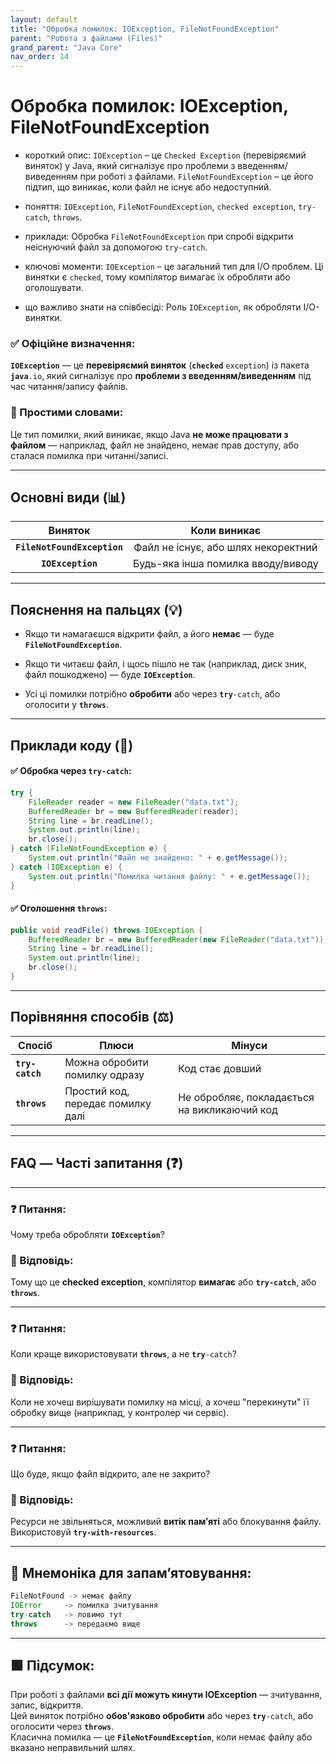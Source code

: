 ```yaml
---
layout: default
title: "Обробка помилок: IOException, FileNotFoundException"
parent: "Робота з файлами (Files)"
grand_parent: "Java Core"
nav_order: 14
---
```


# Обробка помилок: IOException, FileNotFoundException

* короткий опис: `IOException` – це `Checked Exception` (перевіряємий виняток) у Java, який сигналізує про проблеми з введенням/виведенням при роботі з файлами. `FileNotFoundException` – це його підтип, що виникає, коли файл не існує або недоступний.

* поняття: `IOException`, `FileNotFoundException`, `checked exception`, `try-catch`, `throws`.

* приклади: Обробка `FileNotFoundException` при спробі відкрити неіснуючий файл за допомогою `try-catch`.

* ключові моменти: `IOException` – це загальний тип для I/O проблем. Ці винятки є `checked`, тому компілятор вимагає їх обробляти або оголошувати.

* що важливо знати на співбесіді: Роль `IOException`, як обробляти I/O-винятки.

### **✅ Офіційне визначення:**  

**`IOException`** — це **перевіряємий виняток** (**`checked`** `exception`) із пакета **`java`**`.io`, який сигналізує про **проблеми з введенням/виведенням** під час читання/запису файлів.

### **🧠 Простими словами:**  

Це тип помилки, який виникає, якщо Java **не може працювати з файлом** — наприклад, файл не знайдено, немає прав доступу, або сталася помилка при читанні/записі.

---

## **Основні види (📊)**

| Виняток | Коли виникає |
| :---: | :---: |
| **`FileNotFoundException`** | Файл не існує, або шлях некоректний |
| **`IOException`** | Будь-яка інша помилка вводу/виводу |

---

## **Пояснення на пальцях (💡)**

* Якщо ти намагаєшся відкрити файл, а його **немає** — буде **`FileNotFoundException`**.

* Якщо ти читаєш файл, і щось пішло не так (наприклад, диск зник, файл пошкоджено) — буде **`IOException`**.

* Усі ці помилки потрібно **обробити** або через **`try`**`-catch`, або оголосити у **`throws`**.

---

## **Приклади коду (🧪)**

#### **✅ Обробка через `try-catch`:**

```java
try {
    FileReader reader = new FileReader("data.txt");
    BufferedReader br = new BufferedReader(reader);
    String line = br.readLine();
    System.out.println(line);
    br.close();
} catch (FileNotFoundException e) {
    System.out.println("Файл не знайдено: " + e.getMessage());
} catch (IOException e) {
    System.out.println("Помилка читання файлу: " + e.getMessage());
}
```

#### **✅ Оголошення `throws`:**

```java
public void readFile() throws IOException {
    BufferedReader br = new BufferedReader(new FileReader("data.txt"));
    String line = br.readLine();
    System.out.println(line);
    br.close();
}
```

---

## **Порівняння способів (⚖️)**

| Спосіб | Плюси | Мінуси |
| ----- | ----- | ----- |
| **`try-catch`** | Можна обробити помилку одразу | Код стає довший |
| **`throws`** | Простий код, передає помилку далі | Не обробляє, покладається на викликаючий код |

---

## **FAQ — Часті запитання (❓)**

---

### **❓ Питання:**

 Чому треба обробляти **`IOException`**?  

### **💬 Відповідь:**

 Тому що це **checked exception**, компілятор **вимагає** або **`try-catch`**, або **`throws`**.

---

### **❓ Питання:**

 Коли краще використовувати **`throws`**, а не **`try`**`-catch`?  

### **💬 Відповідь:**

 Коли не хочеш вирішувати помилку на місці, а хочеш "перекинути" її обробку вище (наприклад, у контролер чи сервіс).

---

### **❓ Питання:**

 Що буде, якщо файл відкрито, але не закрито?  

### **💬 Відповідь:**

 Ресурси не звільняться, можливий **витік памʼяті** або блокування файлу. Використовуй **`try-with-resources`**.

---

## **🧠 Мнемоніка для запам’ятовування:**

```java
FileNotFound -> немає файлу
IOError     -> помилка зчитування
try-catch   -> ловимо тут
throws      -> передаємо вище
```

---

## **🟩 Підсумок:**

При роботі з файлами **всі дії можуть кинути IOException** — зчитування, запис, відкриття.  
Цей виняток потрібно **обов'язково обробити** або через **`try`**`-catch`, або оголосити через **`throws`**.  
Класична помилка — це **`FileNotFoundException`**, коли немає файлу або вказано неправильний шлях.
